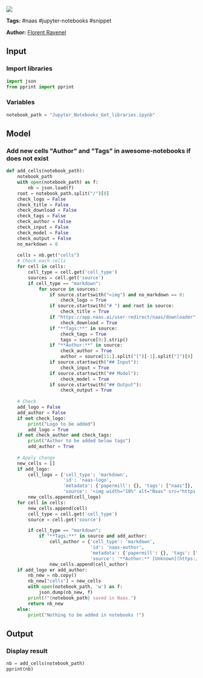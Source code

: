 <a href="https://app.naas.ai/user-redirect/naas/downloader?url=https://raw.githubusercontent.com/jupyter-naas/awesome-notebooks/master/Jupyter%20Notebooks/Jupyter_Notebooks_Add_cells_in_notebook_json.ipynb" target="_parent"><img src="https://naasai-public.s3.eu-west-3.amazonaws.com/open_in_naas.svg"/></a>

**Tags:** #naas #jupyter-notebooks #snippet

**Author:** [Florent Ravenel](https://www.linkedin.com/in/florent-ravenel/)

## Input

### Import libraries


```python
import json
from pprint import pprint
```

### Variables


```python
notebook_path = "Jupyter_Notebooks_Get_libraries.ipynb"
```

## Model

### Add new cells "Author" and "Tags" in awesome-notebooks if does not exist


```python
def add_cells(notebook_path):
    notebook_path
    with open(notebook_path) as f:
        nb = json.load(f)
    root = notebook_path.split("/")[0]
    check_logo = False
    check_title = False
    check_download = False
    check_tags = False
    check_author = False
    check_input = False
    check_model = False 
    check_output = False
    no_markdown = 0
    
    cells = nb.get("cells")
    # Check each cells
    for cell in cells:
        cell_type = cell.get('cell_type')
        sources = cell.get('source')    
        if cell_type == "markdown":
            for source in sources:
                if source.startswith("<img") and no_markdown == 0:
                    check_logo = True
                if source.startswith("# ") and root in source:
                    check_title = True
                if "https://app.naas.ai/user-redirect/naas/downloader" in source:
                    check_download = True
                if "**Tags:**" in source:
                    check_tags = True
                    tags = source[9:].strip()
                if "**Author:**" in source:
                    check_author = True
                    author = source[11:].split("[")[-1].split("]")[0]
                if source.startswith("## Input"):
                    check_input = True
                if source.startswith("## Model"):
                    check_model = True
                if source.startswith("## Output"):
                    check_output = True
                
    # Check
    add_logo = False
    add_author = False
    if not check_logo:
        print("Logo to be added")
        add_logo = True
    if not check_author and check_tags:
        print("Author to be added below tags")
        add_author = True
        
    # Apply change
    new_cells = []
    if add_logo:
        cell_logo = {'cell_type': 'markdown',
                     'id': 'naas-logo',
                     'metadata': {'papermill': {}, 'tags': ["naas"]},
                     'source': '<img width="10%" alt="Naas" src="https://landen.imgix.net/jtci2pxwjczr/assets/5ice39g4.png?w=160"/>'}
        new_cells.append(cell_logo)
    for cell in cells:
        new_cells.append(cell)
        cell_type = cell.get('cell_type')
        source = cell.get('source')

        if cell_type == "markdown":
            if "**Tags:**" in source and add_author:
                cell_author = {'cell_type': 'markdown',
                               'id': 'naas-author',
                               'metadata': {'papermill': {}, 'tags': ["naas"]},
                               'source': '**Author:** [Unknown](https://www.linkedin.com/company/naas-ai/)'}
                new_cells.append(cell_author)
    if add_logo or add_author:
        nb_new = nb.copy()
        nb_new["cells"] = new_cells
        with open(notebook_path, 'w') as f:
            json.dump(nb_new, f)
        print(f"{notebook_path} saved in Naas.")
        return nb_new
    else:
        print("Nothing to be added in notebooks !")
```

## Output

### Display result


```python
nb = add_cells(notebook_path)
pprint(nb)
```


```python

```
